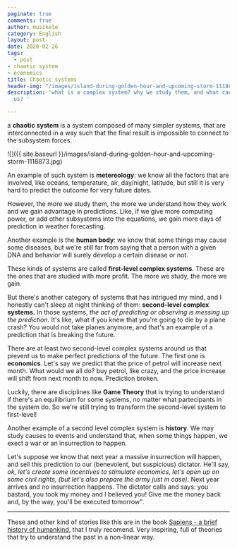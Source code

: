 ```yaml
---
paginate: true
comments: true
author: musikele
category: English
layout: post
date: 2020-02-26
tags:
  - post
- chaotic system
- economics
title: Chaotic systems
header-img: "/images/island-during-golden-hour-and-upcoming-storm-1118873.jpg"
description: 'what is a complex system? why we study them, and what can they teach
  us? '

---
```

a **chaotic system** is a system composed of many simpler systems, that are interconnected in a way such that the final result is impossible to connect to the subsystem forces.

![]({{ site.baseurl }}/images/island-during-golden-hour-and-upcoming-storm-1118873.jpg)

An example of such system is **metereology**: we know all the factors that are involved, like oceans, temperature, air, day/night, latitude, but still it is very hard to predict the outcome for very future dates.

However, the more we study them, the more we understand how they work and we gain advantage in predictions. Like, if we give more computing power, or add other subsystems into the equations, we gain more days of prediction in weather forecasting.

Another example is the **human body**: we know that some things may cause some diseases, but we're still far from saying that a person with a given DNA and behavior will surely develop a certain disease or not.

These kinds of systems are called **first-level complex systems**. These are the ones that are studied with more profit. The more we study, the more we gain.

But there's another category of systems that has intrigued my mind, and I honestly can't sleep at night thinking of them: **second-level** **complex systems.** In those systems, _the act of predicting or observing is messing up the prediction_. It's like, what if you knew that you're going to die by a plane crash? You would not take planes anymore, and that's an example of a prediction that is breaking the future.

There are at least two second-level complex systems around us that prevent us to make perfect predictions of the future. The first one is **economics**. Let's say we predict that the price of petrol will increase next month. What would we all do? buy petrol, like crazy, and the price increase will shift from next month to now. Prediction broken.

Luckily, there are disciplines like **Game Theory** that is trying to understand if there's an equilibrium for some systems, no matter what partecipants in the system do. So we're still trying to transform the second-level system to first-level!

Another example of a second level complex system is **history**. We may study causes to events and understand that, when some things happen, we exect a war or an insurrection to happen.

Let's suppose we know that next year a massive insurrection will happen, and sell this prediction to our (benevolent, but suspicious) dictator. He'll say, _ok, let's create some incentives to stimulate economics, let's open up on some civil rights, (but let's also prepare the army just in case)_. Next year arrives and no insurrection happens. The dictator calls and says: you bastard, you took my money and I believed you! Give me the money back and, by the way, you'll be executed tomorrow".

***

These and other kind of stories like this are in the book [Sapiens - a brief history of humankind](https://amzn.to/3a5hB1T "Sapiens - a brief history of humankind"), that I truly recomend. Very inspiring, full of theories that try to understand the past in a non-linear way.